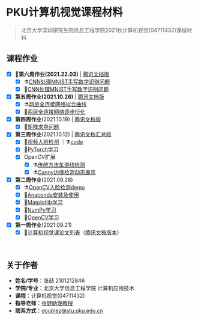 # PKU计算机视觉课程材料

> 北京大学深圳研究生院信息工程学院2021秋计算机视觉(04711432)课程材料

## 课程作业

- [x] 🚩**第六周作业(2021.22.03)** | [腾讯文档版](https://docs.qq.com/pdf/DSGN4eHBJTGF3cm9p)
  - [x] :alembic:[CNN处理MNIST手写数字识别问题](https://github.com/doubleZ0108/Computer-Vision-PKU/blob/master/homework/CNN-MNIST/W6_MNIST_FC.ipynb)
  - [x] :pencil:[CNN处理MNIST手写数字识别问题](https://github.com/doubleZ0108/Computer-Vision-PKU/tree/master/homework/CNN-MNIST)
- [x] **第五周作业(2021.10.26)** | [腾讯文档版](https://docs.qq.com/pdf/DSEpHR0xSU1FRQWVT)
  - [x] :alembic:[两层全连接网络拟合曲线](https://github.com/doubleZ0108/Computer-Vision-PKU/blob/master/homework/DNN/W5_Homework.ipynb)
  - [x] :pencil:[两层全连接网络逐步衍化](https://github.com/doubleZ0108/Computer-Vision-PKU/blob/master/experiment/Regression/DNN-generation.ipynb)
- [x] **第四周作业**(2021.10.19) | [腾讯文档版](https://docs.qq.com/pdf/DSGhVTmNNeXNtTkZj)
  - [x] :pencil:[矩阵求导问题](https://github.com/doubleZ0108/Computer-Vision-PKU/blob/master/homework/gradient-calc/gradient-calc.ipynb)
- [x] **第三周作业**(2021.10.12) | [腾讯文档汇总版](https://docs.qq.com/doc/DSFNJSUZlTXNZRFFC)
  - [X] :pencil:[视频人脸检测](https://github.com/doubleZ0108/Computer-Vision-PKU/tree/master/experiment/Face-Detection-opencv) ｜⚗️[code](https://github.com/doubleZ0108/Computer-Vision-PKU/blob/master/experiment/Face-Detection-opencv/video-face-detection.py)
  - [X] 📔[PyTorch学习](https://github.com/doubleZ0108/Computer-Vision-PKU/blob/master/docs/pytorch-study.ipynb)
  - [x] OpenCV扩展
    - [x] :alembic:[传统方法车道线检测](https://github.com/doubleZ0108/Computer-Vision-PKU/blob/master/docs/opencv/lane-line-detection.py)
    - [x] :alembic:[Canny边缘检测动态展示](https://github.com/doubleZ0108/Computer-Vision-PKU/blob/master/docs/opencv/canny.py)
- [X] **第二周作业**(2021.09.28)
  - [X] ⚗️[OpenCV人脸检测demo](https://github.com/doubleZ0108/Computer-Vision-PKU/blob/master/experiment/Face-Detection-opencv/face-detection.ipynb)
  - [X] 📝[Anaconda安装及使用](https://github.com/doubleZ0108/Computer-Vision-PKU/blob/master/docs/anaconda-install.md)
  - [X] 📔[Matplotlib学习](https://github.com/doubleZ0108/Computer-Vision-PKU/blob/master/docs/matplotlib-study.ipynb)
  - [x] 📔[NumPy学习](https://github.com/doubleZ0108/Computer-Vision-PKU/blob/master/docs/numpy-study.ipynb)
  - [x] 📔[OpenCV学习](https://github.com/doubleZ0108/Computer-Vision-PKU/blob/master/docs/opencv/opencv-study.ipynb)
- [X] **第一周作业**(2021.09.21)
  - [X] 📃[计算机视觉课论文列表](https://github.com/doubleZ0108/Computer-Vision-PKU/blob/master/paper-reading-list.md)（[腾讯文档版本](https://docs.qq.com/doc/DSGNEZVlES3R0REt0)）

<br/>

## 关于作者

- **姓名/学号**：张喆 2101212846
- **学院/专业**：北京大学信息工程学院 计算机应用技术
- **课程**：计算机视觉(04711432)
- **指导老师**：[张健助理教授](http://www.ece.pku.edu.cn/info/1012/1075.htm)
- **联系方式**：[doublez@stu.pku.edu.cn](mailto:doublez@stu.pku.edu.cn)
